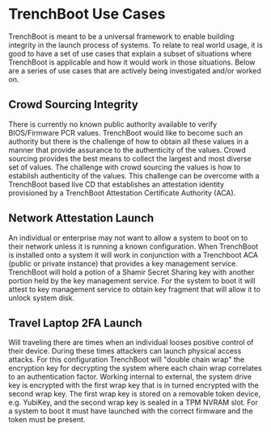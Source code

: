 TrenchBoot Use Cases
====================

TrenchBoot is meant to be a universal framework to enable building integrity in
the launch process of systems. To relate to real world usage, it is good to
have a set of use cases that explain a subset of situations where TrenchBoot is
applicable and how it would work in those situations. Below are a series of use
cases that are actively being investigated and/or worked on. 


## Crowd Sourcing Integrity

There is currently no known public authority available to verify BIOS/Firmware
PCR values. TrenchBoot would like to become such an authority but there is the
challenge of how to obtain all these values in a manner that provide assurance
to the authenticity of the values. Crowd sourcing provides the best means to
collect the largest and most diverse set of values. The challenge with crowd
sourcing the values is how to establish authenticity of the values. This
challenge can be overcome with a TrenchBoot based live CD that establishes an
attestation identity provisioned by a TrenchBoot Attestation Certificate
Authority (ACA).

## Network Attestation Launch

An individual or enterprise may not want to allow a system to boot on to their
network unless it is running a known configuration. When TrenchBoot is
installed onto a system it will work in conjunction with a Trenchboot ACA
(public or private instance) that provides a key management service. TrenchBoot
will hold a potion of a Shamir Secret Sharing key with another portion held by
the key management service. For the system to boot it will attest to key
management service to obtain key fragment that will allow it to unlock system
disk.

## Travel Laptop 2FA Launch

Will traveling there are times when an individual looses positive control of
their device. During these times attackers can launch physical access attacks.
For this configuration TrenchBoot will "double chain wrap" the encryption key for
decrypting the system where each chain wrap correlates to an authentication
factor. Working internal to external, the system drive key is encrypted with the
first wrap
key that is in turned encrypted with the second wrap key. The first wrap key is
stored on a removable token device, e.g. YubiKey, and the second wrap key is
sealed in a TPM NVRAM slot. For a system to boot it must have launched with the
correct firmware and the token must be present.
